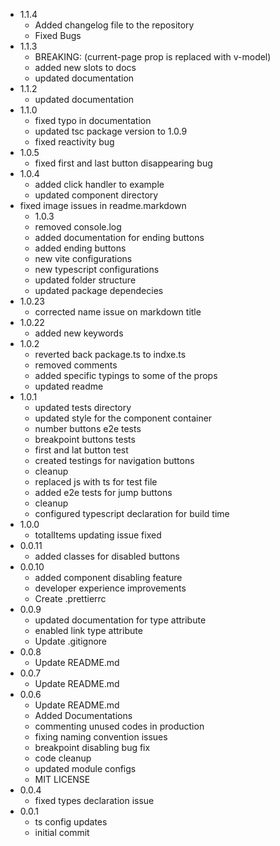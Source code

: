 - 1.1.4
  - Added changelog file to the repository
  - Fixed Bugs
- 1.1.3
  - BREAKING: (current-page prop is replaced with v-model)
  - added new slots to docs
  - updated documentation
- 1.1.2
  - updated documentation
- 1.1.0
  - fixed typo in documentation
  - updated tsc package version to 1.0.9
  - fixed reactivity bug
- 1.0.5
  - fixed first and last button disappearing bug
- 1.0.4
  - added click handler to example
  - updated component directory
- fixed image issues in readme.markdown
  - 1.0.3
  - removed console.log
  - added documentation for ending buttons
  - added ending buttons
  - new vite configurations
  - new typescript configurations
  - updated folder structure
  - updated package dependecies
- 1.0.23
  - corrected name issue on markdown title
- 1.0.22
  - added new keywords
- 1.0.2
  - reverted back package.ts to indxe.ts
  - removed comments
  - added specific typings to some of the props
  - updated readme
- 1.0.1
  - updated tests directory
  - updated style for the component container
  - number buttons e2e tests
  - breakpoint buttons tests
  - first and lat button test
  - created testings for navigation buttons
  - cleanup
  - replaced js with ts for test file
  - added e2e tests for jump buttons
  - cleanup
  - configured typescript declaration for build time
- 1.0.0
  - totalItems updating issue fixed
- 0.0.11
  - added classes for disabled buttons
- 0.0.10
  - added component disabling feature
  - developer experience improvements
  - Create .prettierrc
- 0.0.9
  - updated documentation for type attribute
  - enabled link type attribute
  - Update .gitignore
- 0.0.8
  - Update README.md
- 0.0.7
  - Update README.md
- 0.0.6
  - Update README.md
  - Added Documentations
  - commenting unused codes in production
  - fixing naming convention issues
  - breakpoint disabling bug fix
  - code cleanup
  - updated module configs
  - MIT LICENSE
- 0.0.4
  - fixed types declaration issue
- 0.0.1
  - ts config updates
  - initial commit
